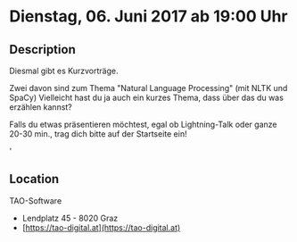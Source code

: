 # Dienstag, 06. Juni 2017 ab 19:00 Uhr

## Description

Diesmal gibt es Kurzvorträge.

Zwei davon sind zum Thema "Natural Language Processing" (mit NLTK und SpaCy)
Vielleicht hast du ja auch ein kurzes Thema, dass über das du was erzählen kannst?

Falls du etwas präsentieren möchtest, egal ob Lightning-Talk oder ganze 20-30 min., trag dich bitte auf der Startseite ein!

'

## Location

TAO-Software

- Lendplatz 45 - 8020 Graz
- [https://tao-digital.at](https://tao-digital.at)
